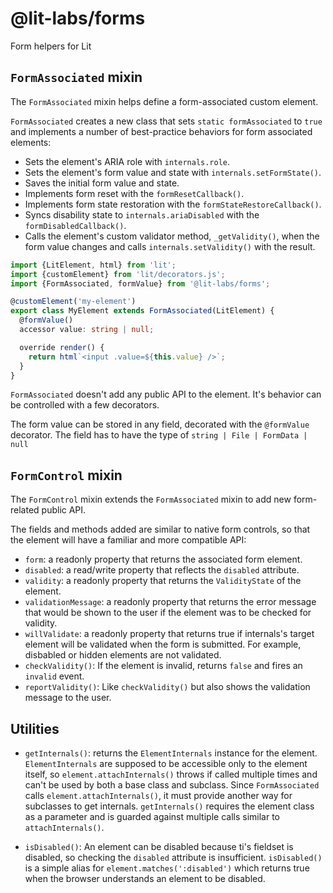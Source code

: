 # @lit-labs/forms

Form helpers for Lit

## `FormAssociated` mixin

The `FormAssociated` mixin helps define a form-associated custom element.

`FormAssociated` creates a new class that sets `static formAssociated` to `true`
and implements a number of best-practice behaviors for form associated elements:

- Sets the element's ARIA role with `internals.role`.
- Sets the element's form value and state with `internals.setFormState()`.
- Saves the initial form value and state.
- Implements form reset with the `formResetCallback()`.
- Implements form state restoration with the `formStateRestoreCallback()`.
- Syncs disability state to `internals.ariaDisabled` with the
  `formDisabledCallback()`.
- Calls the element's custom validator method, `_getValidity()`, when the form
  value changes and calls `internals.setValidity()` with the result.

```ts
import {LitElement, html} from 'lit';
import {customElement} from 'lit/decorators.js';
import {FormAssociated, formValue} from '@lit-labs/forms';

@customElement('my-element')
export class MyElement extends FormAssociated(LitElement) {
  @formValue()
  accessor value: string | null;

  override render() {
    return html`<input .value=${this.value} />`;
  }
}
```

`FormAssociated` doesn't add any public API to the element. It's behavior can be
controlled with a few decorators.

The form value can be stored in any field, decorated with the `@formValue`
decorator. The field has to have the type of `string | File | FormData | null`

## `FormControl` mixin

The `FormControl` mixin extends the `FormAssociated` mixin to add new
form-related public API.

The fields and methods added are similar to native form controls, so that the
element will have a familiar and more compatible API:

- `form`: a readonly property that returns the associated form element.
- `disabled`: a read/write property that reflects the `disabled` attribute.
- `validity`: a readonly property that returns the `ValidityState` of the
  element.
- `validationMessage`: a readonly property that returns the error message that
  would be shown to the user if the element was to be checked for validity.
- `willValidate`: a readonly property that returns true if internals's target
  element will be validated when the form is submitted. For example, disbabled
  or hidden elements are not validated.
- `checkValidity()`: If the element is invalid, returns `false` and fires an
  `invalid` event.
- `reportValidity()`: Like `checkValidity()` but also shows the validation
  message to the user.

## Utilities

- `getInternals()`: returns the `ElementInternals` instance for the element.
  `ElementInternals` are supposed to be accessible only to the element itself,
  so `element.attachInternals()` throws if called multiple times and can't be
  used by both a base class and subclass. Since `FormAssociated` calls
  `element.attachInternals()`, it must provide another way for subclasses to get
  internals. `getInternals()` requires the element class as a parameter and is
  guarded against multiple calls similar to `attachInternals()`.

- `isDisabled()`: An element can be disabled because ti's fieldset is disabled,
  so checking the `disabled` attribute is insufficient. `isDisabled()` is a
  simple alias for `element.matches(':disabled')` which returns true when the
  browser understands an element to be disabled.
